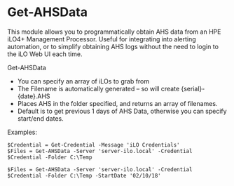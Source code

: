 # Get-AHSData

This module allows you to programmatically obtain AHS data from an HPE iLO4+ Management Processor. Useful for integrating into alerting automation, or to simplify obtaining AHS logs without the need to login to the iLO Web UI each time.

Get-AHSData
- You can specify an array of iLOs to grab from
- The Filename is automatically generated – so will create {serial}-{date}.AHS
- Places AHS in the folder specified, and returns an array of filenames. 
- Default is to get previous 1 days of AHS Data, otherwise you can specify start/end dates. 

Examples:

    $Credential = Get-Credential -Message 'iLO Credentials'
    $Files = Get-AHSData -Server 'server-ilo.local' -Credential $Credential -Folder C:\Temp 

    $Files = Get-AHSData -Server 'server-ilo.local' -Credential $Credential -Folder C:\Temp -StartDate '02/10/18'